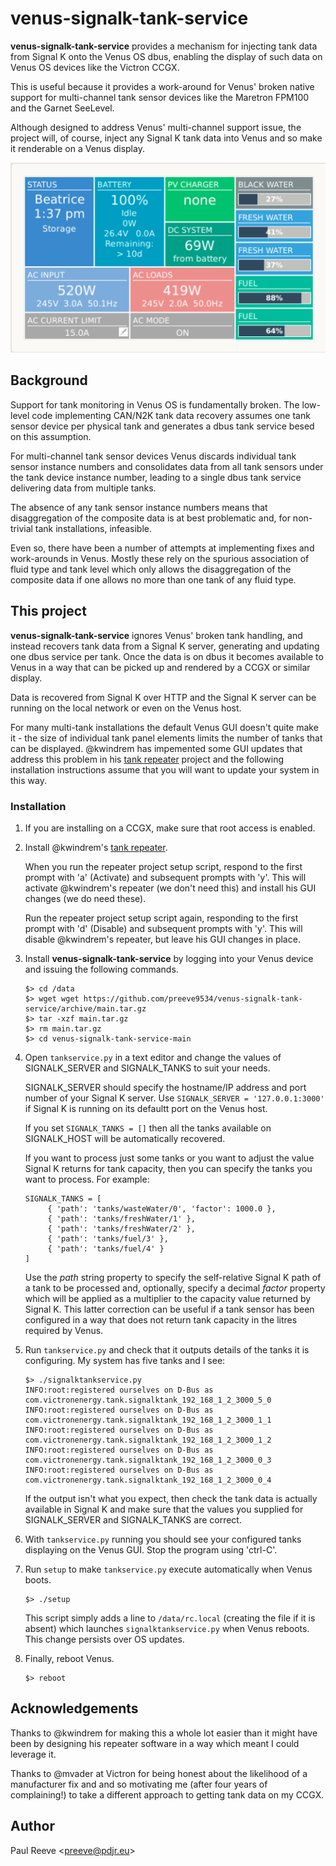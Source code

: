 # venus-signalk-tank-service

__venus-signalk-tank-service__ provides a mechanism for injecting
tank data from Signal K onto the Venus OS dbus, enabling the display
of such data on Venus OS devices like the Victron CCGX.

This is useful because it provides a work-around for Venus' broken
native support for multi-channel tank sensor devices like the
Maretron FPM100 and the Garnet SeeLevel. 

Although designed to address Venus' multi-channel support issue, the
project will, of course, inject any Signal K tank data into Venus
and so make it renderable on a Venus display.

![CCGX tank display](venus.png)

## Background

Support for tank monitoring in Venus OS is fundamentally broken.
The low-level code implementing CAN/N2K tank data recovery assumes
one tank sensor device per physical tank and generates a dbus
tank service besed on this assumption.

For multi-channel tank sensor devices Venus discards individual
tank sensor instance numbers and consolidates data from all tank
sensors under the tank device instance number, leading to a single
dbus tank service delivering data from multiple tanks.

The absence of any tank sensor instance numbers means that
disaggregation of the composite data is at best problematic and, for
non-trivial tank installations, infeasible.

Even so, there have been a number of attempts at implementing fixes
and work-arounds in Venus.
Mostly these rely on the spurious association of fluid type and tank
level which only allows the disaggregation of the composite data if
one allows no more than one tank of any fluid type.

## This project

__venus-signalk-tank-service__ ignores Venus' broken tank handling,
and instead recovers tank data from a Signal K server, generating
and updating one dbus service per tank.
Once the data is on dbus it becomes available to Venus in a way that
can be picked up and rendered by a CCGX or similar display.

Data is recovered from Signal K over HTTP and the Signal K server can
be running on the local network or even on the Venus host.

For many multi-tank installations the default Venus GUI doesn't quite
make it - the size of individual tank panel elements limits the number
of tanks that can be displayed.
@kwindrem has impemented some GUI updates that address this problem
in his
[tank repeater](https://github.com/kwindrem/SeeLevel-N2K-Victron-VenusOS)
project and the following installation instructions assume that you
will want to update your system in this way.

### Installation

1. If you are installing on a CCGX, make sure that root access is
   enabled.
   
2. Install @kwindrem's
   [tank repeater](https://github.com/kwindrem/SeeLevel-N2K-Victron-VenusOS).
   
   When you run the repeater project setup script, respond to the
   first prompt with 'a' (Activate) and subsequent prompts with 'y'.
   This will activate @kwindrem's repeater (we don't need this) and
   install his GUI changes (we do need these).
   
   Run the repeater project setup script again, responding to the
   first prompt with 'd' (Disable) and subsequent prompts with 'y'.
   This will disable @kwindrem's repeater, but leave his GUI changes
   in place.
   
3. Install __venus-signalk-tank-service__ by logging into your Venus
   device and issuing the following commands.
   ```
   $> cd /data
   $> wget wget https://github.com/preeve9534/venus-signalk-tank-service/archive/main.tar.gz
   $> tar -xzf main.tar.gz
   $> rm main.tar.gz
   $> cd venus-signalk-tank-service-main
   ```

4. Open ```tankservice.py``` in a text editor and change the
   values of SIGNALK_SERVER and SIGNALK_TANKS to suit your needs.

   SIGNALK_SERVER should specify the hostname/IP address and port
   number of your Signal K server.
   Use ```SIGNALK_SERVER = '127.0.0.1:3000'``` if Signal K is
   running on its defaultt port on the Venus host.
   
   If you set ```SIGNALK_TANKS = []``` then all the tanks available
   on SIGNALK_HOST will be automatically recovered.
   
   If you want to process just some tanks or you want to adjust the
   value Signal K returns for tank capacity, then you can specify the
   tanks you want to process. For example:
   ```
   SIGNALK_TANKS = [
        { 'path': 'tanks/wasteWater/0', 'factor': 1000.0 },
        { 'path': 'tanks/freshWater/1' },
        { 'path': 'tanks/freshWater/2' },
        { 'path': 'tanks/fuel/3' },
        { 'path': 'tanks/fuel/4' }
   ]
   ```
   
   Use the *path* string property to specify the self-relative Signal K
   path of a tank to be processed and, optionally, specify a decimal
   *factor* property which will be applied as a multiplier to the capacity
   value returned by Signal K.
   This latter correction can be useful if a tank sensor has been
   configured in a way that does not return tank capacity in the litres
   required by Venus.

5. Run ```tankservice.py``` and check that it outputs details of the tanks
   it is configuring. My system has five tanks and I see:
   ```
   $> ./signalktankservice.py 
   INFO:root:registered ourselves on D-Bus as com.victronenergy.tank.signalktank_192_168_1_2_3000_5_0
   INFO:root:registered ourselves on D-Bus as com.victronenergy.tank.signalktank_192_168_1_2_3000_1_1
   INFO:root:registered ourselves on D-Bus as com.victronenergy.tank.signalktank_192_168_1_2_3000_1_2
   INFO:root:registered ourselves on D-Bus as com.victronenergy.tank.signalktank_192_168_1_2_3000_0_3
   INFO:root:registered ourselves on D-Bus as com.victronenergy.tank.signalktank_192_168_1_2_3000_0_4
   ```
   If the output isn't what you expect, then check the tank data
   is actually available in Signal K and make sure that the values
   you supplied for SIGNALK_SERVER and SIGNALK_TANKS are correct.

6. With ```tankservice.py``` running you should see your configured tanks
   displaying on the Venus GUI.
   Stop the program using 'ctrl-C'.

7. Run ```setup``` to make ```tankservice.py``` execute automatically when
   Venus boots.
   ```
   $> ./setup
   ```
   This script simply adds a line to ```/data/rc.local``` (creating the file if it
   is absent) which launches ```signalktankservice.py``` when Venus reboots.
   This change persists over OS updates.
   
8. Finally, reboot Venus.
   ```
   $> reboot
   ```

## Acknowledgements

Thanks to @kwindrem for making this a whole lot easier than it might have
been by designing his repeater software in a way which meant I could
leverage it.

Thanks to @mvader at Victron for being honest about the likelihood of a
manufacturer fix and and so motivating me (after four years of complaining!)
to take a different approach to getting tank data on my CCGX.

## Author

Paul Reeve \<<preeve@pdjr.eu>\>
